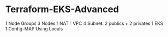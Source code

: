 # Terraform-EKS-Advanced
1 Node Groups
3 Nodes
1 NAT
1 VPC
4 Subnet: 2 publics + 2 privates
1 EKS
1 Config-MAP
Using Locals
